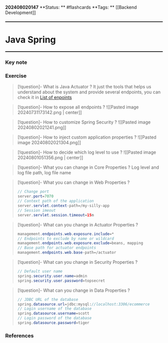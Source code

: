 **202408020147**
**Status: ** #flashcards
**Tags: ** [[Backend Development]]

<hr style="border: none; height: 2px; background-color: #000000; margin: 20px 0;">

# Java Spring

<hr style="border: none; height: 2px; background-color: #000000; margin: 20px 0;">

### Key note

### Exercise

>[!question]- What is Java Actuator
?
It just the tools that helps us understand about the system and provide several endpoints, you can check it in [List of enpoints](www.luv2code.com/actuator-endpoints)
<!--SR:!2024-08-05,3,250-->


>[!question]- How to expose all endpoints
?
![[Pasted image 20240731173142.png | center]]
<!--SR:!2024-08-05,3,250-->

>[!question]- How to customize Spring Security
?
![[Pasted image 20240802021241.png]]
<!--SR:!2024-08-05,3,250-->


 >[!question]- How to inject custom application properties
?
![[Pasted image 20240802021304.png]]
<!--SR:!2024-08-05,3,250-->

>[!question]- How to decide which log level to use
?
![[Pasted image 20240801051356.png | center]]
<!--SR:!2024-08-05,3,250-->


>[!question]- What you can change in Core Properties
?
Log level and log file path, log file name
<!--SR:!2024-08-05,3,250-->

>[!question]- What you can change in Web Properties
?
>```java
>// Change port
>server.port=7070
>// Context path of the application
>server.servlet.context-path=/my-silly-app
>// Session imeout
>server.servlet.session.timeout=15m
>```
<!--SR:!2024-08-05,3,250-->

>[!question]- What can you change in Actuator Properties
?
>```java
>management.endpoints.web.exposure.include=*
>// Endpoints to exclude by name or wildcard
>management.endpoints.web.exposure.exclude=beans, mapping
>// Base path for actuator endpoints
>management.endpoints.web.base-path=/actuator
>```
<!--SR:!2024-08-05,3,250-->

>[!question]- What can you change in Security Properties
?
>```java
>// Default user name
>spring.security.user.name=admin
>spring.security.user.password=topsecret
>```
<!--SR:!2024-08-05,3,250-->

>[!question]- What can you change in Data Properties
?
>```java
>// JDBC URL of the database
>spring.datasource.url=jdbc:mysql://localhost:3306/ecommerce
>// Login username of the database
>spring.datasource.username=scott
>// Login password of the database
>spring.datasource.password=tiger
>```
<!--SR:!2024-08-05,3,250-->

### References

